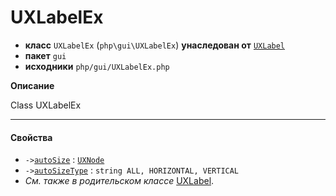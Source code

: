 # UXLabelEx

- **класс** `UXLabelEx` (`php\gui\UXLabelEx`) **унаследован от** [`UXLabel`](https://github.com/jphp-compiler/jphp/blob/master/exts/jphp-gui-ext/api-docs/classes/php/gui/UXLabel.ru.md)
- **пакет** `gui`
- **исходники** `php/gui/UXLabelEx.php`

**Описание**

Class UXLabelEx

---

#### Свойства

- `->`[`autoSize`](#prop-autosize) : [`UXNode`](https://github.com/jphp-compiler/jphp/blob/master/exts/jphp-gui-ext/api-docs/classes/php/gui/UXNode.ru.md)
- `->`[`autoSizeType`](#prop-autosizetype) : `string ALL, HORIZONTAL, VERTICAL`
- *См. также в родительском классе* [UXLabel](https://github.com/jphp-compiler/jphp/blob/master/exts/jphp-gui-ext/api-docs/classes/php/gui/UXLabel.ru.md).